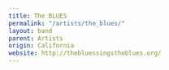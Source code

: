 ```yaml
---
title: The BLUES
permalink: "/artists/the_blues/"
layout: band
parent: Artists
origin: California
website: http://thebluessingstheblues.org/
---
```


